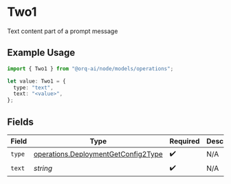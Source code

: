 # Two1

Text content part of a prompt message

## Example Usage

```typescript
import { Two1 } from "@orq-ai/node/models/operations";

let value: Two1 = {
  type: "text",
  text: "<value>",
};
```

## Fields

| Field                                                                                      | Type                                                                                       | Required                                                                                   | Description                                                                                |
| ------------------------------------------------------------------------------------------ | ------------------------------------------------------------------------------------------ | ------------------------------------------------------------------------------------------ | ------------------------------------------------------------------------------------------ |
| `type`                                                                                     | [operations.DeploymentGetConfig2Type](../../models/operations/deploymentgetconfig2type.md) | :heavy_check_mark:                                                                         | N/A                                                                                        |
| `text`                                                                                     | *string*                                                                                   | :heavy_check_mark:                                                                         | N/A                                                                                        |
